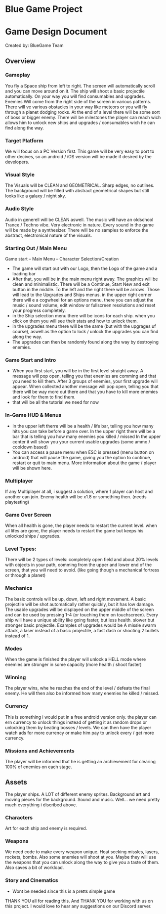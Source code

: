 # Blue Game Project

# Game Design Document

Created by: BlueGame Team


## Overview

### Gameplay
You fly a Space ship from left to right. The screen will automatically scroll and you can move around on it.
The ship will shoot a basic projectile automatically. On your way you will find consumables and upgrades.
Enemies Will come from the right side of the screen in various patterns.
There will ve various obstacles in your way like meteors or you will fly through a planet dodging rocks.
At the end of a level there will be some sort of boss or bigger enemy.
There will be milestones the player can reach wich allows him to unlock new ships and upgrades / consumables wich he can find along the way.

### Target Platform
We will focus on a PC Version first.
This game will be very easy to port to other decives, so an android / iOS version will be made if desired by the developers.

### Visual Style
The Visuals will be CLEAN and GEOMETRICAL. Sharp edges, no outlines.
The background will be filled with abstract geometrical shapes but still looks like a galaxy / night sky.

### Audio Style
Audio in generell will be CLEAN aswell.
The music will have an oldschool Trance / Techno vibe. Very electronic in nature.
Every sound in the game will be made by a synthesizer. There will be no samples to enforce the abstract, electronical nature of the visuals.

### Starting Out / Main Menu
Game start – Main Menu – Character Selection/Creation
- The game will start out with our Logo, then the Logo of the game and a loading bar
- After that, you will be in the main menu right away. The graphics will be clean and minimalistic. There will be a Continue, Start New and exit button in the middle. To the left and the right there will be arrows. Those will lead to the Upgrades and Ships menus. in the upper right corner there will e a cogwheel for an options menu. there you can adjust the music / sound volume, edit window or fullscreen resolutions and reset your progress completely.
- in the Ship selection menu there will be icons for each ship. when you click on them you will see their stats and how to unlock them.
- in the upgrades menu there will be the same (but with the upgrages uf course), aswell as the option to lock / unlock the upgrades you can find along the way.
- The upgrades can then be randomly found along the way by destroying enemies.

### Game Start and Intro
- When you first start, you will be in the first level straight away. A message will pop open, telling you that enemies are comming and that you need to kill them. After 3 groups of enemies, your first upgrade will appear. When collected another message will pop open, telling you that there will be way more out there and that you have to kill more enemies and look for them to find them.
- that will be all the tutorial we need for now

### In-Game HUD & Menus
- In the upper left therre will be a health / life bar, telling you how many hits you can take before a game over.
In the upper right there will be a bar that is telling you how many enemies you killed / missed
In the upper center it will show you your current usable upgrades (some ammo / cooldown based)
- You can access a pause menu when ESC is pressed (menu button on android) that will pause the game, giving you the option to continue, restart or quit to main menu. More information about the game / player will be shown here.

### Multiplayer
If any Multiplayer at all, i suggest a solution, where 1 player can host and another can join. Enemy health will be x1.8 or something then. (needs playtesting)

### Game Over Screen
When all health is gone, the player needs to restart the current level.
when all lifes are gone, the player needs to restart the game but keeps his unlocked ships / upgrades.


### Level Types:
There will be 2 types of levels: completely open field and about 20% levels with objects in your path, comming from the upper and lower end of the screen, that you will need to avoid. (like going though a mechanical fortress or through a planet)


### Mechanics
The basic controls will be up, down, left and right movement. A basic projectile will be shot automatically rather quickly, but it has low damage. The usable upgrades will be displayed on the upper middle of the screen and can be used by pressing 1-4 (or touching them on touchscreen). Every ship will have a unique ability like going faster, but less health. slower but stronger basic projectile.
Examples of upgrades would be A missle swarm attack, a laser instead of a basic projectile, a fast dash or shooting 2 bullets instead of 1.


### Modes
When the game is finished the player will unlock a HELL mode where enemies are stronger in some capacity (more health / shoot faster)

### Winning
The player wins, whe he reaches the end of the level / defeats the final enemy. He will then also be informed how many enemies he killed / missed.

### Currency
This is something i would put in a free android version only. the player can ern currency to unlock things instead of getting it as random drops or unlocking them by beating bosses / levels. We can then have the player watch ads for more currency or make him pay to unlock every / get more currency.


### Missions and Achievements
The player will be informed that he is getting an archievement for clearing 100% of enemies on each stage.

## Assets
The player ships.
A LOT of different enemy sprites.
Background art and moving pieces for the background.
Sound and music.
Well... we need pretty much everything i discribed above.

### Characters
Art for each ship and enemy is required.

### Weapons
We need code to make every weapon unique. Heat seeking missles, lasers, rockets, bombs.
Also some enemies will shoot at you. Maybe they will use the weapons that you can unlock along the way to give you a taste of them.
Also saves a bit of workload.


### Story and Cinematics
- Wont be needed since this is a pretts simple game



THANK YOU all for reading this. And THANK YOU for working with us on this project.
I would love to hear any suggestions on our Discord server.

